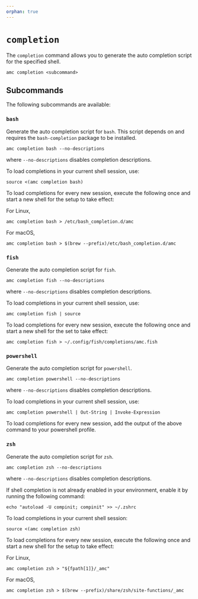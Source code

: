 ```yaml
---
orphan: true
---
```

# `completion`

The `completion` command allows you to generate the auto completion script for the specified shell.

    amc completion <subcommand>

## Subcommands

The following subcommands are available:

### `bash`

Generate the auto completion script for `bash`. This script depends on and requires the `bash-completion` package to be installed.

    amc completion bash --no-descriptions

where `--no-descriptions` disables completion descriptions.

To load completions in your current shell session, use:

    source <(amc completion bash)

To load completions for every new session, execute the following once and start a new shell for the setup to take effect:

For Linux,

    amc completion bash > /etc/bash_completion.d/amc

For macOS,

    amc completion bash > $(brew --prefix)/etc/bash_completion.d/amc

### `fish`

Generate the auto completion script for `fish`.

    amc completion fish --no-descriptions

where `--no-descriptions` disables completion descriptions.

To load completions in your current shell session, use:

    amc completion fish | source

To load completions for every new session, execute the following once and start a new shell for the set to take effect:

    amc completion fish > ~/.config/fish/completions/amc.fish

### `powershell`

Generate the auto completion script for `powershell`.

    amc completion powershell --no-descriptions

where `--no-descriptions` disables completion descriptions.

To load completions in your current shell session, use:

    amc completion powershell | Out-String | Invoke-Expression

To load completions for every new session, add the output of the above command
to your powershell profile.

### `zsh`

Generate the auto completion script for `zsh`.

    amc completion zsh --no-descriptions

where `--no-descriptions` disables completion descriptions.

If shell completion is not already enabled in your environment, enable it by running the following command:

    echo "autoload -U compinit; compinit" >> ~/.zshrc

To load completions in your current shell session:

    source <(amc completion zsh)

To load completions for every new session, execute the following once and start a new shell for the setup to take effect:

For Linux,

    amc completion zsh > "${fpath[1]}/_amc"

For macOS,

    amc completion zsh > $(brew --prefix)/share/zsh/site-functions/_amc
